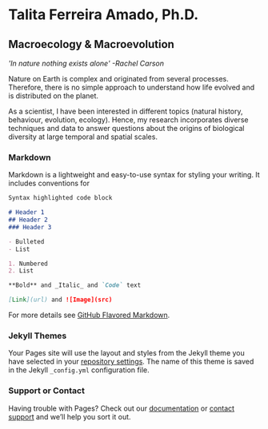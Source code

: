 # Talita Ferreira Amado, Ph.D.

## Macroecology & Macroevolution

_'In nature nothing exists alone' -Rachel Carson_ 

Nature on Earth is complex and originated from several processes. Therefore, there is no simple approach to understand how life evolved and is distributed on the planet.

As a scientist, I have been interested in different topics (natural history, behaviour, evolution, ecology). Hence, my research incorporates diverse techniques and data to answer questions about the origins of biological diversity at large temporal and spatial scales.



### Markdown

Markdown is a lightweight and easy-to-use syntax for styling your writing. It includes conventions for

```markdown
Syntax highlighted code block

# Header 1
## Header 2
### Header 3

- Bulleted
- List

1. Numbered
2. List

**Bold** and _Italic_ and `Code` text

[Link](url) and ![Image](src)
```

For more details see [GitHub Flavored Markdown](https://guides.github.com/features/mastering-markdown/).

### Jekyll Themes

Your Pages site will use the layout and styles from the Jekyll theme you have selected in your [repository settings](https://github.com/amadotalita/amado/settings). The name of this theme is saved in the Jekyll `_config.yml` configuration file.

### Support or Contact

Having trouble with Pages? Check out our [documentation](https://help.github.com/categories/github-pages-basics/) or [contact support](https://github.com/contact) and we’ll help you sort it out.

